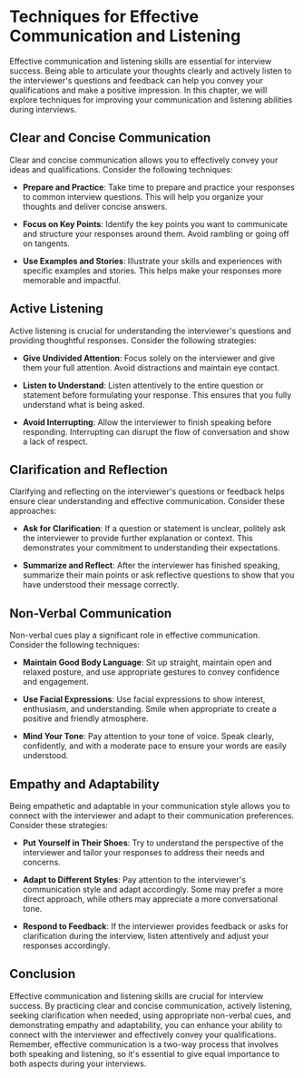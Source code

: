 Techniques for Effective Communication and Listening
=============================================================

Effective communication and listening skills are essential for interview success. Being able to articulate your thoughts clearly and actively listen to the interviewer's questions and feedback can help you convey your qualifications and make a positive impression. In this chapter, we will explore techniques for improving your communication and listening abilities during interviews.

**Clear and Concise Communication**
-----------------------------------

Clear and concise communication allows you to effectively convey your ideas and qualifications. Consider the following techniques:

* **Prepare and Practice**: Take time to prepare and practice your responses to common interview questions. This will help you organize your thoughts and deliver concise answers.

* **Focus on Key Points**: Identify the key points you want to communicate and structure your responses around them. Avoid rambling or going off on tangents.

* **Use Examples and Stories**: Illustrate your skills and experiences with specific examples and stories. This helps make your responses more memorable and impactful.

**Active Listening**
--------------------

Active listening is crucial for understanding the interviewer's questions and providing thoughtful responses. Consider the following strategies:

* **Give Undivided Attention**: Focus solely on the interviewer and give them your full attention. Avoid distractions and maintain eye contact.

* **Listen to Understand**: Listen attentively to the entire question or statement before formulating your response. This ensures that you fully understand what is being asked.

* **Avoid Interrupting**: Allow the interviewer to finish speaking before responding. Interrupting can disrupt the flow of conversation and show a lack of respect.

**Clarification and Reflection**
--------------------------------

Clarifying and reflecting on the interviewer's questions or feedback helps ensure clear understanding and effective communication. Consider these approaches:

* **Ask for Clarification**: If a question or statement is unclear, politely ask the interviewer to provide further explanation or context. This demonstrates your commitment to understanding their expectations.

* **Summarize and Reflect**: After the interviewer has finished speaking, summarize their main points or ask reflective questions to show that you have understood their message correctly.

**Non-Verbal Communication**
----------------------------

Non-verbal cues play a significant role in effective communication. Consider the following techniques:

* **Maintain Good Body Language**: Sit up straight, maintain open and relaxed posture, and use appropriate gestures to convey confidence and engagement.

* **Use Facial Expressions**: Use facial expressions to show interest, enthusiasm, and understanding. Smile when appropriate to create a positive and friendly atmosphere.

* **Mind Your Tone**: Pay attention to your tone of voice. Speak clearly, confidently, and with a moderate pace to ensure your words are easily understood.

**Empathy and Adaptability**
----------------------------

Being empathetic and adaptable in your communication style allows you to connect with the interviewer and adapt to their communication preferences. Consider these strategies:

* **Put Yourself in Their Shoes**: Try to understand the perspective of the interviewer and tailor your responses to address their needs and concerns.

* **Adapt to Different Styles**: Pay attention to the interviewer's communication style and adapt accordingly. Some may prefer a more direct approach, while others may appreciate a more conversational tone.

* **Respond to Feedback**: If the interviewer provides feedback or asks for clarification during the interview, listen attentively and adjust your responses accordingly.

**Conclusion**
--------------

Effective communication and listening skills are crucial for interview success. By practicing clear and concise communication, actively listening, seeking clarification when needed, using appropriate non-verbal cues, and demonstrating empathy and adaptability, you can enhance your ability to connect with the interviewer and effectively convey your qualifications. Remember, effective communication is a two-way process that involves both speaking and listening, so it's essential to give equal importance to both aspects during your interviews.
